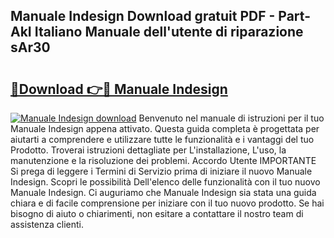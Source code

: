 ## Manuale Indesign Download gratuit PDF - Part-AkI Italiano Manuale dell'utente di riparazione sAr30

# <h2><a href="http://df9rzt.blite.top/?on=Manuale+Indesign">🔗Download 👉🔴 Manuale Indesign</a></h2>

[![Manuale Indesign download](https://i.imgur.com/lujVjoI.png)](http://df9rzt.blite.top/?on=Manuale+Indesign)
Benvenuto nel manuale di istruzioni per il tuo Manuale Indesign appena attivato. Questa guida completa è progettata per aiutarti a comprendere e utilizzare tutte le funzionalità e i vantaggi del tuo Prodotto. Troverai istruzioni dettagliate per L'installazione, L'uso, la manutenzione e la risoluzione dei problemi. Accordo Utente IMPORTANTE Si prega di leggere i Termini di Servizio prima di iniziare il nuovo Manuale Indesign. Scopri le possibilità Dell'elenco delle funzionalità con il tuo nuovo Manuale Indesign. Ci auguriamo che Manuale Indesign sia stata una guida chiara e di facile comprensione per iniziare con il tuo nuovo prodotto. Se hai bisogno di aiuto o chiarimenti, non esitare a contattare il nostro team di assistenza clienti.
